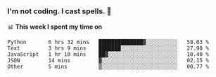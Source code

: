 ### I'm not coding. I cast spells. 🎩

📊 **This week I spent my time on**
<!--START_SECTION:waka-->
```text
Python       6 hrs 32 mins   ██████████████▓░░░░░░░░░░   58.03 % 
Text         3 hrs 9 mins    ███████░░░░░░░░░░░░░░░░░░   27.98 % 
JavaScript   1 hr 10 mins    ██▓░░░░░░░░░░░░░░░░░░░░░░   10.40 % 
JSON         14 mins         ▓░░░░░░░░░░░░░░░░░░░░░░░░   02.15 % 
Other        5 mins          ▒░░░░░░░░░░░░░░░░░░░░░░░░   00.77 % 
```
<!--END_SECTION:waka-->
